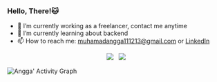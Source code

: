 
### Hello, There!🐱

- 🔭 I’m currently working as a freelancer, contact me anytime
- 🌱 I’m currently learning about backend
- 📫 How to reach me: [muhamadangga111213@gmail.com](mailto:muhamadangga111213@gmail.com) or [LinkedIn](https://www.linkedin.com/in/muhamad-angga)

<p align="center">
    <img src="https://github-readme-stats.vercel.app/api?username=muhangga&count_private=true&theme=cobalt" />
    &nbsp;
    <img src="https://github-readme-stats.vercel.app/api/top-langs/?username=muhangga&langs_count=8&layout=compact&theme=cobalt" />
</p>

![Angga' Activity Graph](https://activity-graph.herokuapp.com/graph?username=muhangga&custom_title=Angga's%20Contribution%20Graph&theme=cobalt&bg_color=282828&hide_border=true&line=d1a01f&point=c58545)
